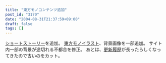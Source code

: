 ```yaml
---
title: "東方モノコンテンツ追加"
post_id: "3170"
date: "2004-08-31T21:37:59+09:00"
draft: false
tags: []
---
```



[ショートストーリー](/?tag=reimu+contrafactum)を追加。 [東方モノイラスト](/3169)、背景画像を一部追加。 サイト内一部の背景が途切れる不都合を修正。 あとは、[更新履歴](/category/release)が長ったらしくなってきたので古いのをカット。
